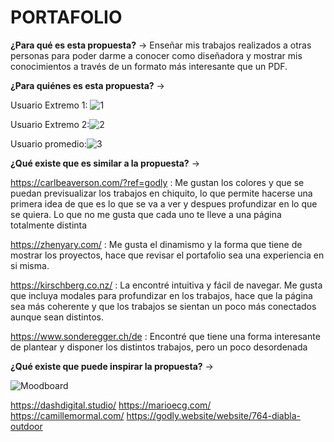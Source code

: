# PORTAFOLIO

**¿Para qué es esta propuesta?** → Enseñar mis trabajos realizados a otras personas para poder darme a conocer como diseñadora y mostrar mis conocimientos a través de un formato más interesante que un PDF.

**¿Para quiénes es esta propuesta?** → 

Usuario Extremo 1: ![1](https://github.com/imenesesm/PORTAFOLIO/assets/141852832/dabcd589-7fe0-4105-ba2d-7e11b7e88ae3)

Usuario Extremo 2:![2](https://github.com/imenesesm/PORTAFOLIO/assets/141852832/6c726d9d-ffc8-4bba-b56d-c6704a59709b)

Usuario promedio:![3](https://github.com/imenesesm/PORTAFOLIO/assets/141852832/d163bc03-a378-4495-bcb1-5f60c6fdbf2a)

**¿Qué existe que es similar a la propuesta?** → 

https://carlbeaverson.com/?ref=godly : Me gustan los colores y que se puedan previsualizar los trabajos en chiquito, lo que permite hacerse una primera idea de que es lo que se va a ver y despues profundizar en lo que se quiera. Lo que no me gusta que cada uno te lleve a una página totalmente distinta

https://zhenyary.com/ : Me gusta el dinamismo y la forma que tiene de mostrar los proyectos, hace que revisar el portafolio sea una experiencia en si misma.

https://kirschberg.co.nz/ : La encontré intuitiva y fácil de navegar. Me gusta que incluya modales para profundizar en los trabajos, hace que la página sea más coherente y que los trabajos se sientan un poco más conectados aunque sean distintos.

https://www.sonderegger.ch/de : Encontré que tiene una forma interesante de plantear y disponer los distintos trabajos, pero un poco desordenada

**¿Qué existe que puede inspirar la propuesta?** →

![Moodboard](https://github.com/imenesesm/PORTAFOLIO/assets/141852832/9bbc27d3-2979-4fe1-ba50-794386cc781d)


https://dashdigital.studio/
https://marioecg.com/
https://camillemormal.com/
https://godly.website/website/764-diabla-outdoor
